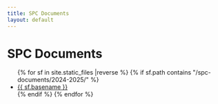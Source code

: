 ```yaml
---
title: SPC Documents
layout: default
---
```


# SPC Documents

<ul class="flist">
{% for  sf in site.static_files |reverse %}
 {% if sf.path contains "/spc-documents/2024-2025/" %}
  <li>
   <a href="{{sf.path}}">{{ sf.basename }}</a>
  </li>
  {% endif %}
{% endfor %}
</ul>

